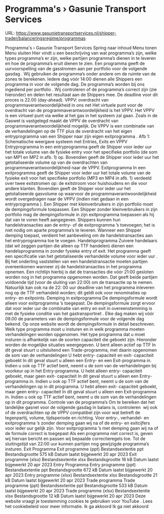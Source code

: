 # Programma's › Gasunie Transport Services

URL: https://www.gasunietransportservices.nl/shipper-trader/balanceringsregime/programmas

Programma's › Gasunie Transport Services
Spring naar inhoud
Menu tonen
Menu sluiten
Hier vindt u een beschrijving van wat programma’s zijn, welke types programma’s er zijn, welke partijen programma’s dienen in te leveren en hoe de programma’s eruit dienen te zien.
Een programma geeft de uurvoorspelling van de gasstromen aan per
portfolio
voor de volgende
gasdag
. Wij gebruiken de programma’s onder andere om de ruimte van de zones te berekenen. Iedere dag vóór 14:00 dienen alle Shippers een programma in voor de volgende dag. De programma’s worden bij ons ingediend per
portfolio
.
Wij controleren of de programma’s correct zijn (zie hieronder) en delen het resultaat aan de Shippers mee. De deadline voor dit proces is 22.00 (day-ahead).
VPPV: overdracht van programmaverantwoordelijkheid in ons net
Het virtuele punt voor de overdracht van de programmaverantwoordelijkheid is het VPPV. Het VPPV is een virtueel punt via welke al het
gas
in het
systeem
zal gaan.
Zoals in de Gaswet is vastgelegd maakt de VPPV de overdracht van programmaverantwoordelijkheid mogelijk. De VPPV is een combinatie van de verhandelingen op de TTF plus de overdracht van het eigen
entryprogramma
van een Shipper naar zijn eigen
exitprogramma
.
Afb 1: Schematische weergave
systeem
met Entries, Exits en VPPV
Entryprogramma
In een
entryprogramma
geeft de Shipper voor ieder
uur
het totale volume van de fysieke entry voor het specifieke
portfolio
(de som van MP1 en MP2 in afb. 1) op. Bovendien geeft de Shipper voor ieder
uur
het getotaliseerde volume op van de overdrachten van programmaverantwoordelijkheid naar de VPPV.
Exitprogramma
In een
exitprogramma
geeft de Shipper voor ieder
uur
het totale volume van de fysieke exit voor het specifieke
portfolio
(MP3 en MP4 in afb. 1) verdeeld over twee exitstromen op: de exitstroom voor huishoudens en die voor andere klanten. Bovendien geeft de Shipper voor ieder
uur
het getotaliseerde gasvolume op waarvoor de programmaverantwoordelijkheid wordt overgedragen naar de VPPV (indien niet gedaan in een
entryprogramma
). Een Shipper met kleinverbruikers in zijn
portfolio
moet de dempingsformule toepassen. Een Shipper zonder kleinverbruikers in zijn
portfolio
mag de dempingsformule in zijn
exitprogramma
toepassen als hij dat van te voren heeft aangegeven.
Shippers kunnen hun handelstransacties aan de entry- of de
exitprogramma
’s toevoegen; het is niet nodig om aparte programma’s te leveren. Wanneer een Shipper demping toepast, verdient het aanbeveling om de handelstransacties aan het
entryprogramma
toe te voegen.
Handelsprogramma
Zuivere handelaars (dat wil zeggen partijen die alleen op TTF handelen) dienen een handelsprogramma in zonder fysieke entry of exit. Het programma geeft een specificatie van het getotaliseerde verhandelde volume voor ieder
uur
.
Bij het onderling vaststellen van een handelstransactie moeten partijen overeenkomen wanneer zij de handelstransacties in het programma opnemen. Een richtlijn hierbij is dat de transacties die vóór 21:00 gesloten worden nog in het programma opgenomen worden. Dat geeft beide partijen voldoende tijd (voor de sluiting van 22:00) om de transactie op te nemen.
Natuurlijk kan ook na de 22: 00
uur
deadline van het programma inleveren nog op de TTF verhandeld worden; dit geldt ook voor renominaties op entry- en exitpoints.
Demping in
exitprogramma
De dempingsformule wordt alleen voor
exitprogramma
’s toegepast. De dempingsformule zorgt ervoor dat voor ieder
uur
de combinatie van entry en exit in overeenstemming is met de fysieke conditie van het
gastransportnet
. Elke dag maken wij vóór 09.00 de parameters van de dempingsformule voor de volgende dag bekend. Op onze website wordt de dempingsformule in detail beschreven.
Welk type programma moet u insturen en in welk programma moeten verhandelingen worden opgenomen.
Het type programma dat u moet insturen is afhankelijk van de soorten
capaciteit
die geboekt zijn. Hieronder worden de mogelijke situaties weergegeven.
U bent alleen actief op TTF
In dit geval stuurt u uitsluitend een Trade-programma, met daarin opgenomen de som van de verhandelingen
U hebt entry-
capaciteit
en exit-
capaciteit
geboekt
In dit geval stuurt u alleen een Entry- en een Exit-programma in. Indien u ook op TTF actief bent, neemt u de som van de verhandelingen bij voorkeur op in het Entry-programma.
U hebt alleen entry-
capaciteit
geboekt, maar geen exit-
capaciteit
In dit geval stuurt u alleen een Entry-programma in. Indien u ook op TTF actief bent, neemt u de som van de verhandelingen op in dit programma.
U hebt alleen exit-
capaciteit
geboekt, maar geen entry-
capaciteit
In dit geval stuurt u alleen een Exit-programma in. Indien u ook op TTF actief bent, neemt u de som van de verhandelingen op in dit programma.
Controle van de programma’s
Om te bereiken dat het landelijke gasnet voor de volgende
gasdag
in balans is, controleren  wij ook of de overdrachten op de VPPV compatibel zijn voor wat betreft de tegenpartij, volume, tijdsperiode en richting. Voor entry-, verhandel- en
exitprogramma
’s zonder demping gaan wij na of de entry- en exitcijfers voor ieder
uur
gelijk zijn. Voor
exitprogramma
’s met demping gaan wij na of de formule correct is toegepast Als een programma niet correct is, geven wij hiervan bericht en passen wij bepaalde correctieregels toe. Tot de sluitingstijd van 22:00
uur
kunnen partijen nog gewijzigde programma’s insturen.
Exit Programma
Exit programme (ppt)
Bestandsextentie
ppt
Bestandsgrootte
575 kB
Datum laatst bijgewerkt
20 apr 2023
Exit programme (xlsx)
Bestandsextentie
xlsx
Bestandsgrootte
16 kB
Datum laatst bijgewerkt
20 apr 2023
Entry Programma
Entry programme (ppt)
Bestandsextentie
ppt
Bestandsgrootte
672 kB
Datum laatst bijgewerkt
20 apr 2023
Entry programme (xlsx)
Bestandsextentie
xlsx
Bestandsgrootte
21 kB
Datum laatst bijgewerkt
20 apr 2023
Trade programma
Trade programme (ppt)
Bestandsextentie
ppt
Bestandsgrootte
533 kB
Datum laatst bijgewerkt
20 apr 2023
Trade programme (xlsx)
Bestandsextentie
xlsx
Bestandsgrootte
12 kB
Datum laatst bijgewerkt
20 apr 2023
Deze website vraagt je toestemming cookies te gebruiken voor
YouTube
. Lees het
cookiebeleid
voor meer informatie.
Ik ga akkoord
Ik ga niet akkoord